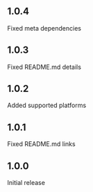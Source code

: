 ## 1.0.4

Fixed meta dependencies

## 1.0.3

Fixed README.md details

## 1.0.2

Added supported platforms

## 1.0.1

Fixed README.md links

## 1.0.0

Initial release
